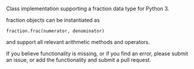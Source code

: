Class implementation supporting a fraction data type for Python 3.

fraction objects can be instantiated as

    fraction.frac(numerator, denominator)

and support all relevant arithmetic methods and operators.

If you believe functionality is missing, or if you find an error, please submit an issue, or add the functionality and submit a pull request.
